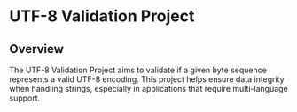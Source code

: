 # UTF-8 Validation Project

## Overview
The UTF-8 Validation Project aims to validate if a given byte sequence represents a valid UTF-8 encoding. This project helps ensure data integrity when handling strings, especially in applications that require multi-language support.
